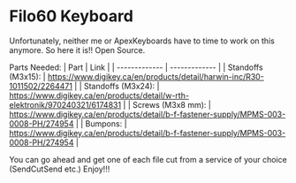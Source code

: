 # Filo60 Keyboard
Unfortunately, neither me or ApexKeyboards have to time to work on this anymore. So here it is!! Open Source.
 
Parts Needed:
| Part  | Link |
| ------------- | ------------- |
| Standoffs (M3x15):  | https://www.digikey.ca/en/products/detail/harwin-inc/R30-1011502/2264471  |
| Standoffs (M3x24):  | https://www.digikey.ca/en/products/detail/w-rth-elektronik/970240321/6174831  |
| Screws (M3x8 mm):  | https://www.digikey.ca/en/products/detail/b-f-fastener-supply/MPMS-003-0008-PH/274954  |
| Bumpons:   | https://www.digikey.ca/en/products/detail/b-f-fastener-supply/MPMS-003-0008-PH/274954  |

You can go ahead and get one of each file cut from a service of your choice (SendCutSend etc.)
Enjoy!!!
